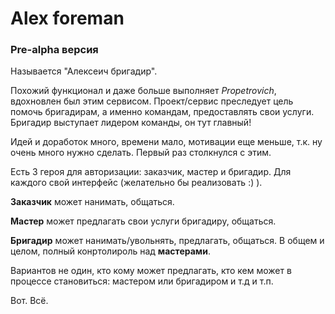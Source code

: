 # Alex foreman
### Pre-alpha версия
Называется "Алексеич бригадир".

Похожий функционал и даже больше выполняет _Propetrovich_, вдохновлен был этим сервисом.
Проект/сервис преследует цель помочь бригадирам, а именно командам, предоставлять свои услуги. Бригадир выступает лидером команды, он тут главный!

Идей и доработок много, времени мало, мотивации еще меньше, т.к. ну очень много нужно сделать. Первый раз столкнулся с этим.

Есть 3 героя для авторизации: заказчик, мастер и бригадир. Для каждого свой интерфейс (желательно бы реализовать :) ).

__Заказчик__ может нанимать, общаться.

__Мастер__ может предлагать свои услуги бригадиру, общаться.

__Бригадир__ может нанимать/увольнять, предлагать, общаться. В общем и целом, полный конртолироль над __мастерами__.

Вариантов не один, кто кому может предлагать, кто кем может в процессе становиться: мастером или бригадиром и т.д и т.п.

Вот. Всё.

